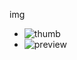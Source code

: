 img

- ![thumb](https://user-images.githubusercontent.com/58097612/140697179-5a1e1fc0-70e0-4e48-907e-06ee86c9df1b.png)
- ![preview](https://user-images.githubusercontent.com/58097612/140697189-ad6d7a48-4fa9-4ecf-993f-295cf9f1d510.png)
